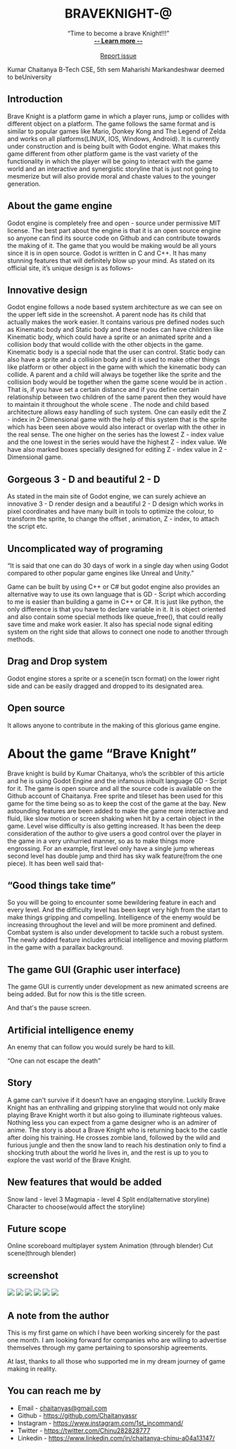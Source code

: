 <h1 align="center">  BRAVEKNIGHT-@</h1>
<p align="center">
    “Time to become a brave Knight!!!”
  <br>
  <a href="#"><strong> -- Learn more -- </strong></a>
  <br>
  <br>
   <a href="https://github.com/Chaitanyassr/BraveKnight--/issues/new">Report issue</a>
</p>




Kumar Chaitanya
B-Tech CSE, 5th sem
 Maharishi Markandeshwar deemed to beUniversity





## Introduction

Brave Knight is a platform game in which a player runs, jump or collides with different object on a platform. The game follows the same format and is similar to popular games like Mario, Donkey Kong and The Legend of Zelda and works on all platforms(LINUX, IOS, Windows, Android). It is currently under construction and is being built with Godot engine. What makes this game different from other platform game is the vast variety of the functionality in which the player will be going to interact with the game world and an interactive and synergistic storyline that is just not going to mesmerize but will also  provide moral and chaste values to the younger generation.


## About the game engine

Godot engine is completely free and open - source under permissive MIT license. The best part about the engine is that it is an open source engine so anyone can find its source code on Github and can contribute towards the making of it. The game that you would be making would be all yours since it is in open source. Godot is written in C and C++. It has many stunning features that will definitely  blow up your mind. As stated on its official site, it’s unique design is as follows-

## Innovative design 



Godot engine follows a node based system architecture as we can see on the upper left side in the screenshot. A parent node has its child that actually makes the work easier. It contains various pre defined nodes such as Kinematic body and Static body and these nodes can have children like Kinematic body, which could have a sprite or an animated sprite and a collision body that would collide with the other objects in the game. Kinematic body is a special node that the user can control. Static body can also have a sprite and a collision body and it is used to make other things like platform or other object in the game with which the kinematic body can collide. A parent and a child will always be together like the sprite and the collision body would be together when the game scene would be in action . That is, if you have set a certain distance and if you define certain relationship between two children of the same parent then they would have to maintain it throughout the whole scene . The node and child based architecture allows easy handling of such system. One can easily edit the Z - index in 2-Dimensional game with the help of this system that is the sprite which has been seen above would also interact or overlap with the other in the real sense. The one higher on the series has the lowest Z - index value and the one lowest in the series would  have the highest Z - index value. We have also marked boxes specially designed  for editing Z - index value in 2 - Dimensional game.


## Gorgeous 3 - D and beautiful 2 - D



As stated in the main site of Godot engine, we can surely achieve an innovative 3 - D render design and a beautiful 2 - D design which works in pixel coordinates and have many built in tools to optimize the colour, to transform the sprite, to change the offset , animation, Z - index, to attach the script etc.



## Uncomplicated way of programing

“It is said that one can do 30 days of work in a single day when using Godot compared to other popular game engines like Unreal and Unity.”





Game can be built by using C++ or C# but godot engine also provides an alternative way to use its own language that is GD - Script  which according to me is easier than building a game in C++ or C#. It is just like python, the only difference is that you have to declare variable in it. It is object oriented and also contain some special methods like queue_free(), that could really save time and make work easier. It also has special node signal editing system on the right side that allows to connect one node to another through methods.

## Drag and Drop system


Godot engine stores a sprite or a scene(in tscn format) on the lower right side and can be easily dragged and dropped to its designated area.


## Open source

It allows anyone to contribute in the making of this glorious game engine.



# About the game “Brave Knight”

Brave knight is build by Kumar Chaitanya, who’s the scribbler  of this article and he is using Godot Engine and the infamous inbuilt language GD - Script for it. The game is open source and all the source code is available on the Github account of Chaitanya. Free sprite and tileset has been used for this game for the time being so as to keep the cost of the game at the bay. New astounding features are been added to make the game more interactive and fluid, like slow motion or screen shaking when hit by a certain object in the game. Level wise difficulty is also getting increased. It has been the deep consideration of the author to give users a good control over the player in the game in a very unhurried manner, so as to make things more engrossing. For an example, first level only have a single jump whereas second level has double jump and third has sky walk feature(from the one piece). It has been well said that-

## “Good things take time”

 So you will be going to encounter some bewildering feature in each and every level. And the difficulty level has been kept very high from the start  to make things gripping and compelling. Intelligence of the enemy would be increasing throughout the level and will be  more prominent and defined. Combat system is also under development to tackle such a robust system. The newly added feature includes artificial intelligence and moving platform in the game with a parallax background.


## The game GUI (Graphic user interface)



The game GUI is currently under development as new animated screens are being added. But for now this is the title screen.




And that's  the pause screen.


## Artificial intelligence enemy






An enemy that can follow you would surely be hard to kill.

“One can not escape the death”




## Story


A game can't survive if it doesn’t have an engaging storyline. Luckily Brave Knight has an enthralling and gripping storyline that would not only make playing Brave Knight worth it but also going to illuminate righteous values. Nothing less you can expect from a game designer who is an admirer of anime.
The story is about a Brave Knight who is returning back to the castle after doing his training. He crosses zombie land, followed by the wild and furious jungle and then the snow land to reach his destination only to find a shocking truth about the world he lives in, and the rest is up to you to explore the vast world of the Brave Knight.


## New features that would be added


Snow land - level 3
Magmapia - level 4
Split end(alternative storyline)
Character to choose(would affect the storyline)



## Future scope

Online scoreboard 
 multiplayer system
Animation (through blender)
Cut scene(through blender)


## screenshot

<img src="https://github.com/Chaitanyassr/BraveKnight--/blob/master/scrrenshot/Screenshot%20(43).png">
<img src="https://github.com/Chaitanyassr/BraveKnight--/blob/master/scrrenshot/Screenshot%20(51).png">
<img src="https://github.com/Chaitanyassr/BraveKnight--/blob/master/scrrenshot/Screenshot%20(52).png">
<img src="https://github.com/Chaitanyassr/BraveKnight--/blob/master/scrrenshot/Screenshot%20(53).png">
<img src="https://github.com/Chaitanyassr/BraveKnight--/blob/master/scrrenshot/Screenshot%20(91).png">
<img src="https://github.com/Chaitanyassr/BraveKnight--/blob/master/scrrenshot/ca6556bd-b3f1-4b43-916b-f0e002991962.jpg">



## A note from the author

This is my first game on which I have been working sincerely for the past one month. I am looking forward for companies who are willing to advertise themselves through my game pertaining to sponsorship agreements.

At last, thanks to all those who supported me in my dream journey of game making in reality.



## You can reach me by

- Email - chaitanyas@gmail.com
- Github - https://github.com/Chaitanyassr
- Instagram - https://www.instagram.com/1st_incommand/
- Twitter - https://twitter.com/Chinu282828777
- Linkedin - https://www.linkedin.com/in/chaitanya-chinu-a04a13147/







